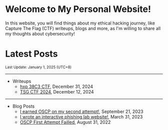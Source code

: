 # Welcome to My Personal Website!

In this website, you will find things about my ethical hacking journey, like Capture The Flag (CTF) writeups, blogs and more, as I'm willing to share all my thoughts about cybersecurity!

# Latest Posts

<span class="page_information"><small>Last Update: January 1, 2025 (UTC+8)</small></span>

* * *
- Writeups
    - [hxp 38C3 CTF](https://siunam321.github.io/ctf/hxp-38C3-CTF/), December 31, 2024
    - [TSG CTF 2024](https://siunam321.github.io/ctf/TSG-CTF-2024/), December 12, 2024

* * *
- Blog Posts
    - [I earned OSCP on my second attempt!](https://siunam321.github.io/blog/2023-09-21-I-earned-OSCP-on-my-second-attempt), September 21, 2023
    - [I wrote an interactive phishing lab website!](https://siunam321.github.io/blog/2023-03-31-I-wrote-an-interactive-phishing-lab-website), March 31, 2023
    - [OSCP First Attempt Failled](https://siunam321.github.io/blog/2022-08-31-OSCP-First-Attempt-Failled), August 31, 2022